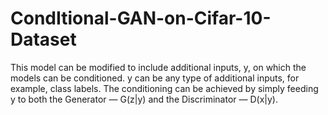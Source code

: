 # CondItional-GAN-on-Cifar-10-Dataset
This model can be modified to include additional inputs, y, on which the models can be conditioned. y can be any type of additional inputs, for example, class labels. The conditioning can be achieved by simply feeding y to both the Generator — G(z|y) and the Discriminator — D(x|y).
